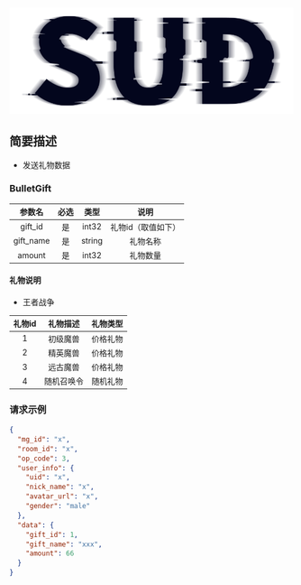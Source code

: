 #

![SUD](../../../../Resource/logo.png)

## 简要描述

- 发送礼物数据

### BulletGift

|    参数名    | 必选  |   类型   |     说明     |
|:---------:|:---:|:------:|:----------:|
|  gift_id  |  是  | int32  | 礼物id（取值如下） |
| gift_name |  是  | string |    礼物名称    |
|  amount   |  是  | int32  |    礼物数量    |

#### 礼物说明

- 王者战争

| 礼物id | 礼物描述  | 礼物类型 |
|:----:|:-----:|:----:|
|  1   | 初级魔兽  | 价格礼物 |
|  2   | 精英魔兽  | 价格礼物 |
|  3   | 远古魔兽  | 价格礼物 |
|  4   | 随机召唤令 | 随机礼物 |

### 请求示例

```json
{
  "mg_id": "x",
  "room_id": "x",
  "op_code": 3,
  "user_info": {
    "uid": "x",
    "nick_name": "x",
    "avatar_url": "x",
    "gender": "male"
  },
  "data": {
    "gift_id": 1,
    "gift_name": "xxx",
    "amount": 66
  }
}
```